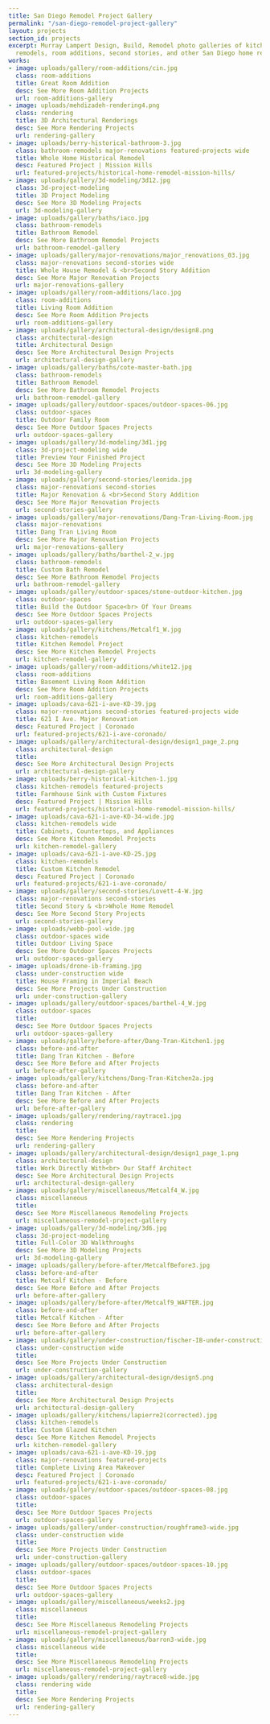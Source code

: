 ```yaml
---
title: San Diego Remodel Project Gallery
permalink: "/san-diego-remodel-project-gallery"
layout: projects
section_id: projects
excerpt: Murray Lampert Design, Build, Remodel photo galleries of kitchen and bath
  remodels, room additions, second stories, and other San Diego home remodel projects.
works:
- image: uploads/gallery/room-additions/cin.jpg
  class: room-additions
  title: Great Room Addition
  desc: See More Room Addition Projects
  url: room-additions-gallery
- image: uploads/mehdizadeh-rendering4.png
  class: rendering
  title: 3D Architectural Renderings
  desc: See More Rendering Projects
  url: rendering-gallery
- image: uploads/berry-historical-bathroom-3.jpg
  class: bathroom-remodels major-renovations featured-projects wide
  title: Whole Home Historical Remodel
  desc: Featured Project | Mission Hills
  url: featured-projects/historical-home-remodel-mission-hills/
- image: uploads/gallery/3d-modeling/3d12.jpg
  class: 3d-project-modeling
  title: 3D Project Modeling
  desc: See More 3D Modeling Projects
  url: 3d-modeling-gallery
- image: uploads/gallery/baths/iaco.jpg
  class: bathroom-remodels
  title: Bathroom Remodel
  desc: See More Bathroom Remodel Projects
  url: bathroom-remodel-gallery
- image: uploads/gallery/major-renovations/major_renovations_03.jpg
  class: major-renovations second-stories wide
  title: Whole House Remodel & <br>Second Story Addition
  desc: See More Major Renovation Projects
  url: major-renovations-gallery
- image: uploads/gallery/room-additions/laco.jpg
  class: room-additions
  title: Living Room Addition
  desc: See More Room Addition Projects
  url: room-additions-gallery
- image: uploads/gallery/architectural-design/design8.png
  class: architectural-design
  title: Architectural Design
  desc: See More Architectural Design Projects
  url: architectural-design-gallery
- image: uploads/gallery/baths/cote-master-bath.jpg
  class: bathroom-remodels
  title: Bathroom Remodel
  desc: See More Bathroom Remodel Projects
  url: bathroom-remodel-gallery
- image: uploads/gallery/outdoor-spaces/outdoor-spaces-06.jpg
  class: outdoor-spaces
  title: Outdoor Family Room
  desc: See More Outdoor Spaces Projects
  url: outdoor-spaces-gallery
- image: uploads/gallery/3d-modeling/3d1.jpg
  class: 3d-project-modeling wide
  title: Preview Your Finished Project
  desc: See More 3D Modeling Projects
  url: 3d-modeling-gallery
- image: uploads/gallery/second-stories/leonida.jpg
  class: major-renovations second-stories
  title: Major Renovation & <br>Second Story Addition
  desc: See More Major Renovation Projects
  url: second-stories-gallery
- image: uploads/gallery/major-renovations/Dang-Tran-Living-Room.jpg
  class: major-renovations
  title: Dang Tran Living Room
  desc: See More Major Renovation Projects
  url: major-renovations-gallery
- image: uploads/gallery/baths/barthel-2_w.jpg
  class: bathroom-remodels
  title: Custom Bath Remodel
  desc: See More Bathroom Remodel Projects
  url: bathroom-remodel-gallery
- image: uploads/gallery/outdoor-spaces/stone-outdoor-kitchen.jpg
  class: outdoor-spaces
  title: Build the Outdoor Space<br> Of Your Dreams
  desc: See More Outdoor Spaces Projects
  url: outdoor-spaces-gallery
- image: uploads/gallery/kitchens/Metcalf1_W.jpg
  class: kitchen-remodels
  title: Kitchen Remodel Project
  desc: See More Kitchen Remodel Projects
  url: kitchen-remodel-gallery
- image: uploads/gallery/room-additions/white12.jpg
  class: room-additions
  title: Basement Living Room Addition
  desc: See More Room Addition Projects
  url: room-additions-gallery
- image: uploads/cava-621-i-ave-KD-39.jpg
  class: major-renovations second-stories featured-projects wide
  title: 621 I Ave. Major Renovation
  desc: Featured Project | Coronado
  url: featured-projects/621-i-ave-coronado/
- image: uploads/gallery/architectural-design/design1_page_2.png
  class: architectural-design
  title:
  desc: See More Architectural Design Projects
  url: architectural-design-gallery
- image: uploads/berry-historical-kitchen-1.jpg
  class: kitchen-remodels featured-projects
  title: Farmhouse Sink with Custom Fixtures
  desc: Featured Project | Mission Hills
  url: featured-projects/historical-home-remodel-mission-hills/
- image: uploads/cava-621-i-ave-KD-34-wide.jpg
  class: kitchen-remodels wide
  title: Cabinets, Countertops, and Appliances
  desc: See More Kitchen Remodel Projects
  url: kitchen-remodel-gallery
- image: uploads/cava-621-i-ave-KD-25.jpg
  class: kitchen-remodels
  title: Custom Kitchen Remodel
  desc: Featured Project | Coronado
  url: featured-projects/621-i-ave-coronado/
- image: uploads/gallery/second-stories/Lovett-4-W.jpg
  class: major-renovations second-stories
  title: Second Story & <br>Whole Home Remodel
  desc: See More Second Story Projects
  url: second-stories-gallery
- image: uploads/webb-pool-wide.jpg
  class: outdoor-spaces wide
  title: Outdoor Living Space
  desc: See More Outdoor Spaces Projects
  url: outdoor-spaces-gallery
- image: uploads/drone-ib-framing.jpg
  class: under-construction wide
  title: House Framing in Imperial Beach
  desc: See More Projects Under Construction
  url: under-construction-gallery
- image: uploads/gallery/outdoor-spaces/barthel-4_W.jpg
  class: outdoor-spaces
  title:
  desc: See More Outdoor Spaces Projects
  url: outdoor-spaces-gallery
- image: uploads/gallery/before-after/Dang-Tran-Kitchen1.jpg
  class: before-and-after
  title: Dang Tran Kitchen - Before
  desc: See More Before and After Projects
  url: before-after-gallery
- image: uploads/gallery/kitchens/Dang-Tran-Kitchen2a.jpg
  class: before-and-after
  title: Dang Tran Kitchen - After
  desc: See More Before and After Projects
  url: before-after-gallery
- image: uploads/gallery/rendering/raytrace1.jpg
  class: rendering
  title:
  desc: See More Rendering Projects
  url: rendering-gallery
- image: uploads/gallery/architectural-design/design1_page_1.png
  class: architectural-design
  title: Work Directly With<br> Our Staff Architect
  desc: See More Architectural Design Projects
  url: architectural-design-gallery
- image: uploads/gallery/miscellaneous/Metcalf4_W.jpg
  class: miscellaneous
  title:
  desc: See More Miscellaneous Remodeling Projects
  url: miscellaneous-remodel-project-gallery
- image: uploads/gallery/3d-modeling/3d6.jpg
  class: 3d-project-modeling
  title: Full-Color 3D Walkthroughs
  desc: See More 3D Modeling Projects
  url: 3d-modeling-gallery
- image: uploads/gallery/before-after/MetcalfBefore3.jpg
  class: before-and-after
  title: Metcalf Kitchen - Before
  desc: See More Before and After Projects
  url: before-after-gallery
- image: uploads/gallery/before-after/Metcalf9_WAFTER.jpg
  class: before-and-after
  title: Metcalf Kitchen - After
  desc: See More Before and After Projects
  url: before-after-gallery
- image: uploads/gallery/under-construction/fischer-IB-under-construction-foundation-1.jpg
  class: under-construction wide
  title:
  desc: See More Projects Under Construction
  url: under-construction-gallery
- image: uploads/gallery/architectural-design/design5.png
  class: architectural-design
  title:
  desc: See More Architectural Design Projects
  url: architectural-design-gallery
- image: uploads/gallery/kitchens/lapierre2(corrected).jpg
  class: kitchen-remodels
  title: Custom Glazed Kitchen
  desc: See More Kitchen Remodel Projects
  url: kitchen-remodel-gallery
- image: uploads/cava-621-i-ave-KD-19.jpg
  class: major-renovations featured-projects
  title: Complete Living Area Makeover
  desc: Featured Project | Coronado
  url: featured-projects/621-i-ave-coronado/
- image: uploads/gallery/outdoor-spaces/outdoor-spaces-08.jpg
  class: outdoor-spaces
  title:
  desc: See More Outdoor Spaces Projects
  url: outdoor-spaces-gallery
- image: uploads/gallery/under-construction/roughframe3-wide.jpg
  class: under-construction wide
  title:
  desc: See More Projects Under Construction
  url: under-construction-gallery
- image: uploads/gallery/outdoor-spaces/outdoor-spaces-10.jpg
  class: outdoor-spaces
  title:
  desc: See More Outdoor Spaces Projects
  url: outdoor-spaces-gallery
- image: uploads/gallery/miscellaneous/weeks2.jpg
  class: miscellaneous
  title:
  desc: See More Miscellaneous Remodeling Projects
  url: miscellaneous-remodel-project-gallery
- image: uploads/gallery/miscellaneous/barron3-wide.jpg
  class: miscellaneous wide
  title:
  desc: See More Miscellaneous Remodeling Projects
  url: miscellaneous-remodel-project-gallery
- image: uploads/gallery/rendering/raytrace8-wide.jpg
  class: rendering wide
  title:
  desc: See More Rendering Projects
  url: rendering-gallery
---
```

